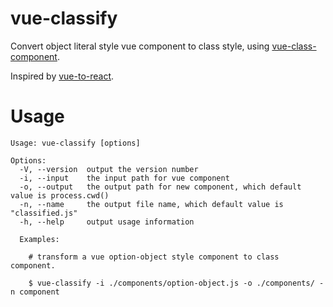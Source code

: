 # vue-classify

Convert object literal style vue component to class style, using [vue-class-component](https://github.com/vuejs/vue-class-component).

Inspired by [vue-to-react](https://github.com/dwqs/vue-to-react).

# Usage

```
Usage: vue-classify [options]

Options:
  -V, --version  output the version number
  -i, --input    the input path for vue component
  -o, --output   the output path for new component, which default value is process.cwd()
  -n, --name     the output file name, which default value is "classified.js"
  -h, --help     output usage information

  Examples:

    # transform a vue option-object style component to class component.

    $ vue-classify -i ./components/option-object.js -o ./components/ -n component
```